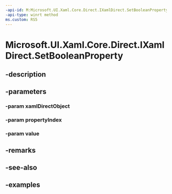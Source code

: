 ```yaml
---
-api-id: M:Microsoft.UI.Xaml.Core.Direct.IXamlDirect.SetBooleanProperty(Microsoft.UI.Xaml.Core.Direct.XamlDirectObject,Microsoft.UI.Xaml.Core.Direct.XamlPropertyIndex,System.Boolean)
-api-type: winrt method
ms.custom: RS5
---
```


<!-- Method syntax.
public void IXamlDirect.SetBooleanProperty(XamlDirectObject xamlDirectObject, XamlPropertyIndex propertyIndex, Boolean value)
-->

# Microsoft.UI.Xaml.Core.Direct.IXamlDirect.SetBooleanProperty

## -description

## -parameters
### -param xamlDirectObject

### -param propertyIndex

### -param value

## -remarks

## -see-also

## -examples

